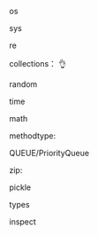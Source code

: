 os

sys

re

collections： 👌

random

time

math

methodtype: 

QUEUE/PriorityQueue

zip:

pickle

types

inspect
